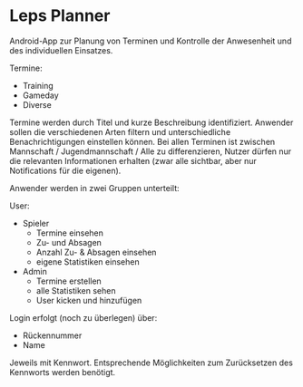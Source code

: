 # Leps Planner

Android-App zur Planung von Terminen und Kontrolle der Anwesenheit und des individuellen Einsatzes.

Termine:
* Training
* Gameday
* Diverse

Termine werden durch Titel und kurze Beschreibung identifiziert.
Anwender sollen die verschiedenen Arten filtern und unterschiedliche Benachrichtigungen einstellen können.
Bei allen Terminen ist zwischen Mannschaft / Jugendmannschaft / Alle zu differenzieren,
Nutzer dürfen nur die relevanten Informationen erhalten (zwar alle sichtbar, aber nur Notifications für die eigenen).

Anwender werden in zwei Gruppen unterteilt:

User:
* Spieler
  * Termine einsehen
  * Zu- und Absagen
  * Anzahl Zu- & Absagen einsehen
  * eigene Statistiken einsehen
* Admin
  * Termine erstellen
  * alle Statistiken sehen
  * User kicken und hinzufügen

Login erfolgt (noch zu überlegen) über:
* Rückennummer
* Name

Jeweils mit Kennwort. Entsprechende Möglichkeiten zum Zurücksetzen des Kennworts werden benötigt.
